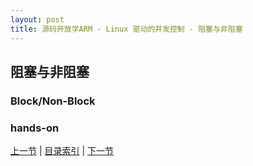 ```yaml
---
layout: post
title: 源码开放学ARM - Linux 驱动的并发控制 - 阻塞与非阻塞
---
```


## 阻塞与非阻塞

### Block/Non-Block

### hands-on


[上一节](chp105-1.html)  |  [目录索引](../index.html)  |  [下一节](chp105-3.html)
